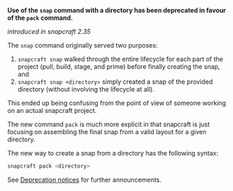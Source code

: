 **Use of the `snap` command with a directory has been deprecated in favour of the `pack` command.**

_introduced in snapcraft 2.35_

The `snap` command originally served two purposes:

1. `snapcraft snap` walked through the entire lifecycle for each part of the project (pull, build, stage, and prime) before finally creating the snap, and
1. `snapcraft snap <directory>` simply created a snap of the provided directory (without involving the lifecycle at all).

This ended up being confusing from the point of view of someone working on an actual snapcraft project.

The new command `pack` is much more explicit in that snapcraft is just focusing on assembling the final snap from a valid layout for a given directory.

The new way to create a snap from a directory has the following syntax:

```bash
snapcraft pack <directory>
```

See [Deprecation notices](/t/deprecation-notices/8396/2)  for further announcements.